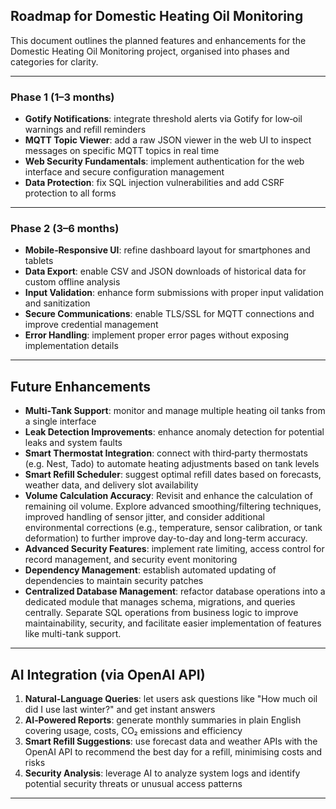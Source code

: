 ## Roadmap for Domestic Heating Oil Monitoring

This document outlines the planned features and enhancements for the Domestic Heating Oil Monitoring project, organised into phases and categories for clarity.

---

### Phase 1 (1–3 months)
- **Gotify Notifications**: integrate threshold alerts via Gotify for low‑oil warnings and refill reminders
- **MQTT Topic Viewer**: add a raw JSON viewer in the web UI to inspect messages on specific MQTT topics in real time
- **Web Security Fundamentals**: implement authentication for the web interface and secure configuration management
- **Data Protection**: fix SQL injection vulnerabilities and add CSRF protection to all forms

---

### Phase 2 (3–6 months)
- **Mobile‑Responsive UI**: refine dashboard layout for smartphones and tablets
- **Data Export**: enable CSV and JSON downloads of historical data for custom offline analysis
- **Input Validation**: enhance form submissions with proper input validation and sanitization
- **Secure Communications**: enable TLS/SSL for MQTT connections and improve credential management
- **Error Handling**: implement proper error pages without exposing implementation details

---

## Future Enhancements
- **Multi‑Tank Support**: monitor and manage multiple heating oil tanks from a single interface
- **Leak Detection Improvements**: enhance anomaly detection for potential leaks and system faults
- **Smart Thermostat Integration**: connect with third‑party thermostats (e.g. Nest, Tado) to automate heating adjustments based on tank levels
- **Smart Refill Scheduler**: suggest optimal refill dates based on forecasts, weather data, and delivery slot availability
- **Volume Calculation Accuracy**: Revisit and enhance the calculation of remaining oil volume. Explore advanced smoothing/filtering techniques, improved handling of sensor jitter, and consider additional environmental corrections (e.g., temperature, sensor calibration, or tank deformation) to further improve day-to-day and long-term accuracy.
- **Advanced Security Features**: implement rate limiting, access control for record management, and security event monitoring
- **Dependency Management**: establish automated updating of dependencies to maintain security patches
- **Centralized Database Management**: refactor database operations into a dedicated module that manages schema, migrations, and queries centrally. Separate SQL operations from business logic to improve maintainability, security, and facilitate easier implementation of features like multi-tank support.

---

## AI Integration (via OpenAI API)
1. **Natural‑Language Queries**: let users ask questions like "How much oil did I use last winter?" and get instant answers
2. **AI‑Powered Reports**: generate monthly summaries in plain English covering usage, costs, CO₂ emissions and efficiency
3. **Smart Refill Suggestions**: use forecast data and weather APIs with the OpenAI API to recommend the best day for a refill, minimising costs and risks
4. **Security Analysis**: leverage AI to analyze system logs and identify potential security threats or unusual access patterns

---
